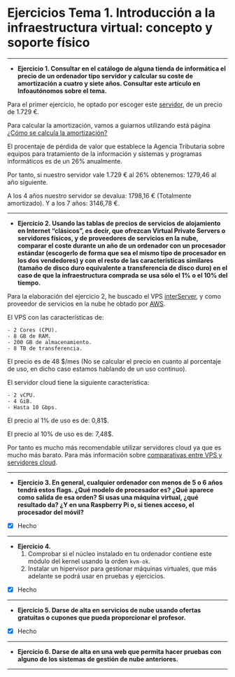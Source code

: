 # Ejercicios Tema 1. Introducción a la infraestructura virtual: concepto y soporte físico

---

- **Ejercicio 1.
  Consultar en el catálogo de alguna tienda de informática el precio de un ordenador tipo servidor y calcular su coste de amortización a cuatro y siete años. Consultar este artículo en Infoautónomos sobre el tema.**

Para el primer ejercicio, he optado por escoger este [servidor](https://www.pccomponentes.com/hp-proliant-ml350-gen9-intel-xeon-e5-2603v4-8gb), de un precio de 1.729 €.

Para calcular la amortización, vamos a guiarnos utilizando está página [¿Cómo se calcula la amortización?](https://www.serautonomo.net/¿como-se-calcula-la-amortizacion.html)

El procentaje de pérdida de valor que establece la Agencia Tributaria sobre equipos para tratamiento de la información y sistemas y programas informáticos es de un 26% anualmente.

Por tanto, si nuestro servidor vale 1.729 € al 26% obtenemos: 1279,46 al año siguiente.

A los 4 años nuestro servidor se devalua: 1798,16 € (Totalmente amortizado).
Y a los 7 años: 3146,78 €.

---

- **Ejercicio 2.
  Usando las tablas de precios de servicios de alojamiento en Internet “clásicos”, es decir, que ofrezcan Virtual Private Servers o servidores físicos, y de proveedores de servicios en la nube, comparar el coste durante un año de un ordenador con un procesador estándar (escogerlo de forma que sea el mismo tipo de procesador en los dos vendedores) y con el resto de las características similares (tamaño de disco duro equivalente a transferencia de disco duro) en el caso de que la infraestructura comprada se usa sólo el 1% o el 10% del tiempo.**

Para la elaboración del ejercicio 2, he buscado el VPS [interServer](https://www.interserver.net), y como proveedor de servicios en la nube he obtado por [AWS](https://aws.amazon.com/es/).

El VPS con las características de:

    - 2 Cores (CPU).
    - 8 GB de RAM.
    - 200 GB de almacenamiento.
    - 8 TB de transferencia.

El precio es de 48 $/mes (No se calcular el precio en cuanto al porcentaje de uso, en dicho caso estamos hablando de un uso continuo).

El servidor cloud tiene la siguiente característica:

    - 2 vCPU.
    - 4 GiB.
    - Hasta 10 Gbps.

El precio al 1% de uso es de: 0,81$.

El precio al 10% de uso es de: 7,48$.

Por tanto es mucho más recomendable utilizar servidores cloud ya que es mucho más barato. Para más información sobre [comparativas entre VPS y servidores cloud](https://www.quora.com/Which-one-is-better-VPS-Hosting-Vs-Cloud-Hosting).

---

- **Ejercicio 3.
  En general, cualquier ordenador con menos de 5 o 6 años tendrá estos flags. ¿Qué modelo de procesador es? ¿Qué aparece como salida de esa orden? Si usas una máquina virtual, ¿qué resultado da? ¿Y en una Raspberry Pi o, si tienes acceso, el procesador del móvil?**

- [x] Hecho

---

- **Ejercicio 4.**
    1. Comprobar si el núcleo instalado en tu ordenador contiene este módulo del kernel usando la orden ```kvm-ok```.
    2. Instalar un hipervisor para gestionar máquinas virtuales, que más adelante se podrá usar en pruebas y ejercicios.

- [x] Hecho

---

- **Ejercicio 5.
    Darse de alta en servicios de nube usando ofertas gratuitas o cupones que pueda proporcionar el profesor.**

- [x] Hecho

---

- **Ejercicio 6.
    Darse de alta en una web que permita hacer pruebas con alguno de los sistemas de gestión de nube anteriores.**

---